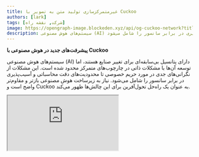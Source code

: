 ```yaml
---
title: غیرمتمرکزسازی تولید متن به تصویر با Cuckoo
authors: [lark]
tags: [شرکت, نقشه راه]
image: https://opengraph-image.blockeden.xyz/api/og-cuckoo-network?title=غیرمتمرکزسازی تولید متن به تصویر با Cuckoo
description: سیستم‌های هوش مصنوعی (AI) دارای پتانسیل بی‌سابقه‌ای برای تغییر صنایع هستند، اما توسعه آن‌ها با مشکلات ذاتی در چارچوب‌های متمرکز محدود شده است. این مشکلات از نگرانی‌های جدی در مورد حریم خصوصی تا محدودیت‌های دقت محاسباتی و آسیب‌پذیری در برابر سانسور را شامل می‌شود.
---
```


**پیشرفت‌های جدید در هوش مصنوعی با Cuckoo**

سیستم‌های هوش مصنوعی (AI) دارای پتانسیل بی‌سابقه‌ای برای تغییر صنایع هستند، اما توسعه آن‌ها با مشکلات ذاتی در چارچوب‌های متمرکز محدود شده است. این مشکلات از نگرانی‌های جدی در مورد حریم خصوصی تا محدودیت‌های دقت محاسباتی و آسیب‌پذیری در برابر سانسور را شامل می‌شود. نیاز به زیرساخت هوش مصنوعی بازتر و مقاوم‌تر واضح است و Cuckoo به عنوان یک راه‌حل تحول‌آفرین برای این چالش‌ها ظهور می‌کند.

<div style={{ position: "relative", paddingTop: "56.25%" }}>
  <iframe
    src="https://customer-wmy0lgubd5pjy3fx.cloudflarestream.com/d5b2ca9a50526dd1151e5126cd212dcd/iframe?poster=https%3A%2F%2Fcustomer-wmy0lgubd5pjy3fx.cloudflarestream.com%2Fd5b2ca9a50526dd1151e5126cd212dcd%2Fthumbnails%2Fthumbnail.jpg%3Ftime%3D%26height%3D600"
    loading="lazy"
    style={{
      border: "none",
      position: "absolute",
      top: 0,
      left: 0,
      height: "100%",
      width: "100%"
    }}
    allow="accelerometer; gyroscope; autoplay; encrypted-media; picture-in-picture;"
    allowFullScreen="true"
  />
</div>

### چرا ما پلتفرم Cuckoo را می‌سازیم؟

Cuckoo نمایانگر یک جهش نوآورانه به جلو است و زیرساخت هوش مصنوعی غیرمتمرکزی را ایجاد می‌کند که مدل حکمرانی مبتنی بر جامعه را ترویج می‌دهد. این رویکرد به جنبه‌های حیاتی ایمنی، تأمین مالی، هم‌راستایی استراتژیک و تکامل پایدار مدل‌های هوش مصنوعی می‌پردازد و راه را برای عصر جدیدی از هوش غیرمتمرکز هموار می‌کند.

#### غلبه بر سانسور

Cuckoo امکان دسترسی به پیشرفت‌های جدید را فراهم می‌کند و به برنامه‌های هوش مصنوعی اجازه می‌دهد تا از محدودیت‌های جغرافیایی عبور کرده و از شبکه‌های محدود کننده فرار کنند و به این ترتیب دسترسی به فناوری‌های پیشرفته هوش مصنوعی را در سراسر جهان دموکراتیزه می‌کند.

#### اولویت‌بندی حریم خصوصی

در قلب اصول Cuckoo تعهد به حریم خصوصی کاربران قرار دارد که از طریق روش‌های پیشرفته آماری و رمزنگاری که عملکرد بالا را حفظ می‌کنند و در عین حال داده‌های کاربران را محافظت می‌کنند، به دست می‌آید.

#### اطمینان از اعتماد از طریق تأیید جامع

Cuckoo پروتکل‌های اعتبارسنجی دقیقی را معرفی می‌کند که اصالت و قابلیت اطمینان نتایج تولید شده توسط مدل‌های هوش مصنوعی را افزایش می‌دهد، صرف نظر از پیچیدگی یا ماهیت بنیادی آن‌ها.

### غیرمتمرکزسازی فنی هوش مصنوعی با Cuckoo

#### اکوسیستم هوش مصنوعی Cuckoo

با استفاده از فناوری بلاکچین، اکوسیستم هوش مصنوعی Cuckoo وظایف هوش مصنوعی را در سراسر شبکه‌ای از ماینرها توزیع می‌کند در حالی که هماهنگ‌کنندگان بر کیفیت و مرتبط بودن خروجی‌ها نظارت دارند. این اکوسیستم بر روی Cuckoo Pay، یک سیستم پرداخت مبتنی بر بلاکچین که تراکنش‌های روان درون پلتفرم را تسهیل می‌کند، عمل می‌کند.

<img src="/img/cuckoo-ai-architecture.webp" className="rounded border-2" alt="پلتفرم هوش مصنوعی چندوجهی غیرمتمرکز Cuckoo"/>

#### اجزای کلیدی اکوسیستم Cuckoo

- **ماینرها**: نهادهایی که وظایف هوش مصنوعی را با استفاده از منابع محاسباتی خود اجرا می‌کنند.
- **سازندگان اپلیکیشن (گره‌های هماهنگ‌کننده)**: توسعه‌دهندگانی که برنامه‌های هوش مصنوعی ایجاد می‌کنند و توزیع وظایف و کنترل کیفیت را مدیریت می‌کنند.
- **استیکرها**: شرکت‌کنندگانی که توکن‌ها را برای حمایت از ماینرها و هماهنگ‌کنندگان قابل اعتماد استیک می‌کنند.
- **قرارداد استیکینگ**: یک قرارداد هوشمند که در آن ماینرها و هماهنگ‌کنندگان ثبت‌نام می‌کنند و توسط استیکرها رأی‌گیری می‌شوند.
- **ذخیره‌سازی Blob**: یک راه‌حل غیرمتمرکز برای ذخیره خروجی‌های وظایف هوش مصنوعی.
- **Cuckoo Pay**: سیستم پرداخت برای تمام تراکنش‌ها در اکوسیستم Cuckoo.

### جریان کار

1. **ثبت‌نام و استیکینگ**: ماینرها و سازندگان اپلیکیشن با قرارداد استیکینگ ثبت‌نام کرده و توکن‌ها را استیک می‌کنند.
2. **تخصیص وظایف**: هماهنگ‌کنندگان وظایف را به ماینرها اختصاص می‌دهند، که سپس وظایف را اجرا کرده و نتایج را به ذخیره‌سازی Blob آپلود می‌کنند.
3. **اعتبارسنجی و پرداخت**: هماهنگ‌کنندگان نتایج را اعتبارسنجی کرده و پرداخت‌ها را از طریق Cuckoo Pay آغاز می‌کنند.
4. **حکمرانی و رعایت قوانین**: پلتفرم شامل مکانیزم‌هایی مانند شرایط کاهش برای رسیدگی به عدم رعایت و اطمینان از یکپارچگی اکوسیستم است.

### چگونه شروع کنیم؟

برای کاربران هوش مصنوعی، به https://cuckoo.network/tg بروید. امتیاز رایگان خود را با `/faucet` دریافت کنید و سپس با `/imagine <prompt>` تصویری که می‌خواهید تولید کنید.

> \- /tip \<0x.. or @username\> \<amount\> : به آدرس گیرنده یا نام کاربری تلگرام انعام دهید
>
> \- /balance : موجودی کیف پول حساب فعلی را نشان دهید
>
> \- /imagine \<prompt\> : تصویر را بر اساس درخواست شما تولید کنید
>
> \- /faucet : امتیاز رایگان روزانه خود را دریافت کنید

<img src="https://cuckoo-network.b-cdn.net/cuckoo-telegram.webp" className="rounded border-2" alt="پلتفرم هوش مصنوعی چندوجهی غیرمتمرکز Cuckoo"/>

برای ماینرها و سازندگان اپلیکیشن هوش مصنوعی، به خبرنامه زیر برای به‌روزرسانی‌های آینده مشترک شوید.

<iframe
src="https://cuckoonetwork.substack.com/embed"
width={480}
height={320}
style={{ border: "1px solid #EEE", background: "white" }}
frameBorder={0}
scrolling="no"
/>

### نتیجه‌گیری

Cuckoo نه تنها یک پلتفرم بلکه یک تغییر پارادایم در نحوه توسعه و استقرار هوش مصنوعی است که بر غیرمتمرکزسازی، حریم خصوصی و حکمرانی جامعه تأکید دارد. با تغییر چشم‌انداز توسعه هوش مصنوعی، Cuckoo زمینه را برای آینده‌ای فناورانه عادلانه‌تر و قابل دسترس‌تر فراهم می‌کند.

زیرساخت باز Cuckoo از آینده‌ای برای هوش مصنوعی حمایت می‌کند که فراگیرتر، امن‌تر و کارآمدتر است و تأثیرات عمیقی در بخش‌ها و بازارهای جهانی مختلف وعده می‌دهد.
